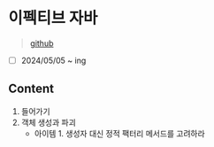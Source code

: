 # 이펙티브 자바

> [github](https://github.com/WegraLee/effective-java-3e-source-code)

- [ ] 2024/05/05 ~ ing

## Content

1. 들어가기
2. 객체 생성과 파괴
   - 아이템 1. 생성자 대신 정적 팩터리 메서드를 고려하라
